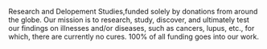 Research and Delopement Studies,funded solely by donations from around the globe. Our mission is to research, study, discover, and ultimately test our findings on
illnesses and/or diseases, such as cancers, lupus, etc., for which, there are currently no cures.
100% of all funding goes into our work.
